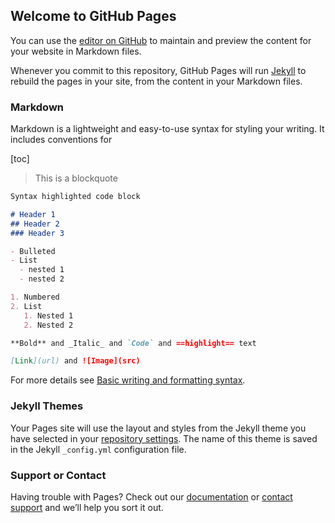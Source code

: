 ## Welcome to GitHub Pages

You can use the [editor on GitHub](https://github.com/LiuJiewenTT/LiuJiewenTT.github.io/edit/main/index.md) to maintain and preview the content for your website in Markdown files.

Whenever you commit to this repository, GitHub Pages will run [Jekyll](https://jekyllrb.com/) to rebuild the pages in your site, from the content in your Markdown files.

### Markdown

Markdown is a lightweight and easy-to-use syntax for styling your writing. It includes conventions for

[toc]

> This is a blockquote

```markdown
Syntax highlighted code block

# Header 1
## Header 2
### Header 3

- Bulleted
- List
  - nested 1
  - nested 2

1. Numbered
2. List
   1. Nested 1
   2. Nested 2

**Bold** and _Italic_ and `Code` and ==highlight== text

[Link](url) and ![Image](src)
```

For more details see [Basic writing and formatting syntax](https://docs.github.com/en/github/writing-on-github/getting-started-with-writing-and-formatting-on-github/basic-writing-and-formatting-syntax).

### Jekyll Themes

Your Pages site will use the layout and styles from the Jekyll theme you have selected in your [repository settings](https://github.com/LiuJiewenTT/LiuJiewenTT.github.io/settings/pages). The name of this theme is saved in the Jekyll `_config.yml` configuration file.

### Support or Contact

Having trouble with Pages? Check out our [documentation](https://docs.github.com/categories/github-pages-basics/) or [contact support](https://support.github.com/contact) and we’ll help you sort it out.
